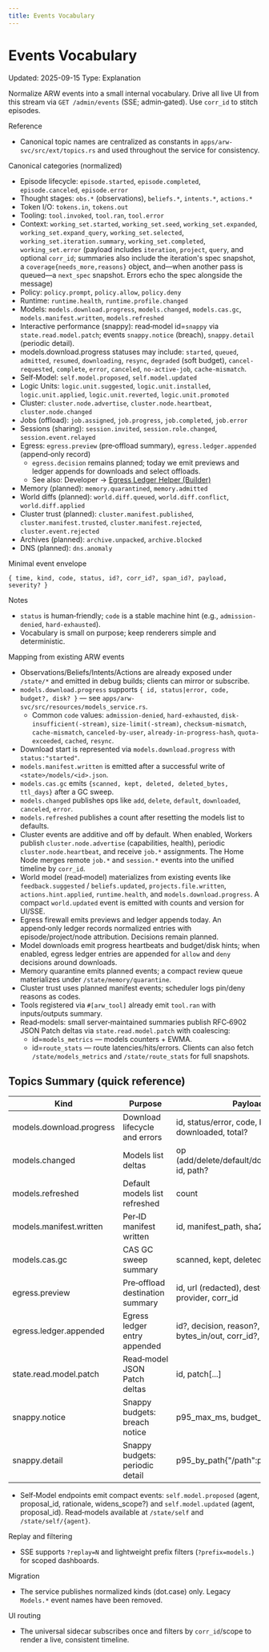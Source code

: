 ```yaml
---
title: Events Vocabulary
---
```


# Events Vocabulary
Updated: 2025-09-15
Type: Explanation

Normalize ARW events into a small internal vocabulary. Drive all live UI from this stream via `GET /admin/events` (SSE; admin‑gated). Use `corr_id` to stitch episodes.

Reference
- Canonical topic names are centralized as constants in `apps/arw-svc/src/ext/topics.rs` and used throughout the service for consistency.

Canonical categories (normalized)
- Episode lifecycle: `episode.started`, `episode.completed`, `episode.canceled`, `episode.error`
- Thought stages: `obs.*` (observations), `beliefs.*`, `intents.*`, `actions.*`
- Token I/O: `tokens.in`, `tokens.out`
- Tooling: `tool.invoked`, `tool.ran`, `tool.error`
- Context: `working_set.started`, `working_set.seed`, `working_set.expanded`, `working_set.expand_query`, `working_set.selected`, `working_set.iteration.summary`, `working_set.completed`, `working_set.error` (payload includes `iteration`, `project`, `query`, and optional `corr_id`; summaries also include the iteration's spec snapshot, a `coverage{needs_more,reasons}` object, and—when another pass is queued—a `next_spec` snapshot. Errors echo the spec alongside the message)
- Policy: `policy.prompt`, `policy.allow`, `policy.deny`
- Runtime: `runtime.health`, `runtime.profile.changed`
- Models: `models.download.progress`, `models.changed`, `models.cas.gc`, `models.manifest.written`, `models.refreshed`
 - Interactive performance (snappy): read‑model id=`snappy` via `state.read.model.patch`; events `snappy.notice` (breach), `snappy.detail` (periodic detail).
  - models.download.progress statuses may include: `started`, `queued`, `admitted`, `resumed`, `downloading`, `resync`, `degraded` (soft budget), `cancel-requested`, `complete`, `error`, `canceled`, `no-active-job`, `cache-mismatch`.
- Self‑Model: `self.model.proposed`, `self.model.updated`
- Logic Units: `logic.unit.suggested`, `logic.unit.installed`, `logic.unit.applied`, `logic.unit.reverted`, `logic.unit.promoted`
- Cluster: `cluster.node.advertise`, `cluster.node.heartbeat`, `cluster.node.changed`
- Jobs (offload): `job.assigned`, `job.progress`, `job.completed`, `job.error`
- Sessions (sharing): `session.invited`, `session.role.changed`, `session.event.relayed`
- Egress: `egress.preview` (pre‑offload summary), `egress.ledger.appended` (append‑only record)
  - `egress.decision` remains planned; today we emit previews and ledger appends for downloads and select offloads.
  - See also: Developer → [Egress Ledger Helper (Builder)](../developer/style.md#egress-ledger-helper-builder)
- Memory (planned): `memory.quarantined`, `memory.admitted`
- World diffs (planned): `world.diff.queued`, `world.diff.conflict`, `world.diff.applied`
- Cluster trust (planned): `cluster.manifest.published`, `cluster.manifest.trusted`, `cluster.manifest.rejected`, `cluster.event.rejected`
- Archives (planned): `archive.unpacked`, `archive.blocked`
- DNS (planned): `dns.anomaly`

Minimal event envelope
```
{ time, kind, code, status, id?, corr_id?, span_id?, payload, severity? }
```

Notes
- `status` is human‑friendly; `code` is a stable machine hint (e.g., `admission-denied`, `hard-exhausted`).
- Vocabulary is small on purpose; keep renderers simple and deterministic.

Mapping from existing ARW events
- Observations/Beliefs/Intents/Actions are already exposed under `/state/*` and emitted in debug builds; clients can mirror or subscribe.
- `models.download.progress` supports `{ id, status|error, code, budget?, disk? }` — see `apps/arw-svc/src/resources/models_service.rs`.
  - Common `code` values: `admission-denied`, `hard-exhausted`, `disk-insufficient(-stream)`, `size-limit(-stream)`, `checksum-mismatch`, `cache-mismatch`, `canceled-by-user`, `already-in-progress-hash`, `quota-exceeded`, `cached`, `resync`.
- Download start is represented via `models.download.progress` with `status:"started"`.
- `models.manifest.written` is emitted after a successful write of `<state>/models/<id>.json`.
- `models.cas.gc` emits `{scanned, kept, deleted, deleted_bytes, ttl_days}` after a GC sweep.
- `models.changed` publishes ops like `add`, `delete`, `default`, `downloaded`, `canceled`, `error`.
- `models.refreshed` publishes a count after resetting the models list to defaults.
- Cluster events are additive and off by default. When enabled, Workers publish `cluster.node.advertise` (capabilities, health), periodic `cluster.node.heartbeat`, and receive `job.*` assignments. The Home Node merges remote `job.*` and `session.*` events into the unified timeline by `corr_id`.
- World model (read‑model) materializes from existing events like `feedback.suggested` / `beliefs.updated`, `projects.file.written`, `actions.hint.applied`, `runtime.health`, and `models.download.progress`. A compact `world.updated` event is emitted with counts and version for UI/SSE.
- Egress firewall emits previews and ledger appends today. An append‑only ledger records normalized entries with episode/project/node attribution. Decisions remain planned.
 - Model downloads emit progress heartbeats and budget/disk hints; when enabled, egress ledger entries are appended for `allow` and `deny` decisions around downloads.
 - Memory quarantine emits planned events; a compact review queue materializes under `/state/memory/quarantine`.
 - Cluster trust uses planned manifest events; scheduler logs pin/deny reasons as codes.
- Tools registered via `#[arw_tool]` already emit `tool.ran` with inputs/outputs summary.
- Read‑models: small server‑maintained summaries publish RFC‑6902 JSON Patch deltas via `state.read.model.patch` with coalescing:
   - id=`models_metrics` — models counters + EWMA.
   - id=`route_stats` — route latencies/hits/errors.
  Clients can also fetch `/state/models_metrics` and `/state/route_stats` for full snapshots.

## Topics Summary (quick reference)

| Kind                       | Purpose                          | Payload key points |
|----------------------------|----------------------------------|--------------------|
| models.download.progress   | Download lifecycle and errors    | id, status/error, code, budget?, disk?, progress?, downloaded, total? |
| models.changed             | Models list deltas               | op (add/delete/default/downloaded/canceled/error), id, path? |
| models.refreshed           | Default models list refreshed    | count |
| models.manifest.written    | Per‑ID manifest written          | id, manifest_path, sha256 |
| models.cas.gc              | CAS GC sweep summary             | scanned, kept, deleted, deleted_bytes, ttl_days |
| egress.preview             | Pre‑offload destination summary  | id, url (redacted), dest{host,port,protocol}, provider, corr_id |
| egress.ledger.appended     | Egress ledger entry appended     | id?, decision, reason?, dest(host,port,protocol), bytes_in/out, corr_id?, proj?, posture |
| state.read.model.patch     | Read‑model JSON Patch deltas     | id, patch[...] |
| snappy.notice              | Snappy budgets: breach notice    | p95_max_ms, budget_ms |
| snappy.detail              | Snappy budgets: periodic detail  | p95_by_path{"/path":p95_ms} |
- Self‑Model endpoints emit compact events: `self.model.proposed` (agent, proposal_id, rationale, widens_scope?) and `self.model.updated` (agent, proposal_id). Read‑models available at `/state/self` and `/state/self/{agent}`.

Replay and filtering
- SSE supports `?replay=N` and lightweight prefix filters (`?prefix=models.`) for scoped dashboards.

Migration
- The service publishes normalized kinds (dot.case) only. Legacy `Models.*` event names have been removed.

UI routing
- The universal sidecar subscribes once and filters by `corr_id`/scope to render a live, consistent timeline.
